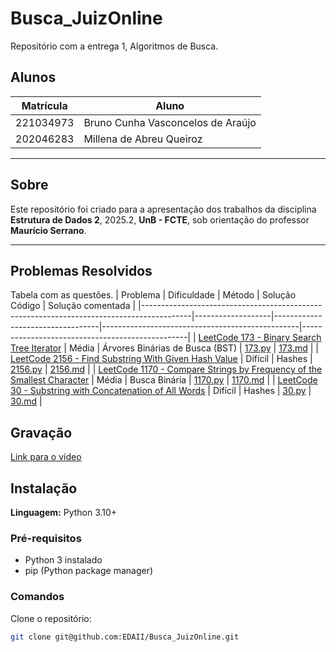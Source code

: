 # Busca_JuizOnline
Repositório com a entrega 1, Algoritmos de Busca.

## Alunos

| Matrícula  | Aluno                             |
| ---------- | --------------------------------- |
| 221034973 | Bruno Cunha Vasconcelos de Araújo |
| 202046283 | Millena de Abreu Queiroz            |

---

## Sobre

Este repositório foi criado para a apresentação dos trabalhos da disciplina **Estrutura de Dados 2**, 2025.2, **UnB - FCTE**, sob orientação do professor **Maurício Serrano**.

---

## Problemas Resolvidos

Tabela com as questões.
| Problema                                                                                 | Dificuldade       | Método                          | Solução Código                                  | Solução comentada                               |
|------------------------------------------------------------------------------------------|-------------------|----------------------------------|-------------------------------------------------|-------------------------------------------------|
| [LeetCode 173 - Binary Search Tree Iterator](https://leetcode.com/problems/binary-search-tree-iterator/) | Média | Árvores Binárias de Busca (BST) | [173.py](questões/leetcode_173/173.py)          | [173.md](questões/leetcode_173/173.md)          |
| [LeetCode 2156 - Find Substring With Given Hash Value](https://leetcode.com/problems/find-substring-with-given-hash-value/) | Difícil | Hashes | [2156.py](questões/leetcode_2156/2156.py)       | [2156.md](questões/leetcode_2156/2156.md)       |
| [LeetCode 1170 - Compare Strings by Frequency of the Smallest Character](https://leetcode.com/problems/compare-strings-by-frequency-of-the-smallest-character/) | Média | Busca Binária | [1170.py](questões/leetcode_1170/1170.py)       | [1170.md](questões/leetcode_1170/1170.md)       |
| [LeetCode 30 - Substring with Concatenation of All Words](https://leetcode.com/problems/substring-with-concatenation-of-all-words/) | Difícil | Hashes | [30.py](questões/leetcode_30/30.py)             | [30.md](questões/leetcode_30/30.md)             |

## Gravação

[Link para o vídeo](https://youtu.be/I2kMChaYt5E)

## Instalação

**Linguagem:** Python 3.10+

### Pré-requisitos

- Python 3 instalado
- pip (Python package manager)

### Comandos

Clone o repositório:

```bash
git clone git@github.com:EDAII/Busca_JuizOnline.git
